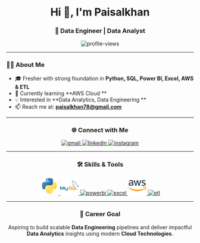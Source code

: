 <h1 align="center">Hi 👋, I'm Paisalkhan</h1>
<h3 align="center">🚀 Data Engineer | Data Analyst </h3>

<p align="center">
  <img src="https://komarev.com/ghpvc/?username=paisal-khan&label=Profile%20views&color=0e75b6&style=flat" alt="profile-views" />
</p>

---

### 👨‍💻 About Me  
- 🎓 Fresher with strong foundation in **Python, SQL, Power BI, Excel, AWS & ETL**  
- 🌱 Currently learning **AWS Cloud **  
- 💡 Interested in **Data Analytics, Data Engineering **  
- 📫 Reach me at: **paisalkhan78@gmail.com**

---

<h3 align="center">🌐 Connect with Me</h3>
<p align="center">
  <a href="mailto:paisalkhan78@gmail.com" target="blank">
    <img src="https://img.icons8.com/fluent/48/000000/gmail.png" alt="gmail" height="40" width="40"/>
  </a>
  <a href="https://linkedin.com/in/paisal-khan" target="blank">
    <img src="https://raw.githubusercontent.com/rahuldkjain/github-profile-readme-generator/master/src/images/icons/Social/linked-in-alt.svg" alt="linkedin" height="40" width="40"/>
  </a>
  <a href="https://instagram.com/paisalkhan67" target="blank">
    <img src="https://raw.githubusercontent.com/rahuldkjain/github-profile-readme-generator/master/src/images/icons/Social/instagram.svg" alt="instagram" height="40" width="40"/>
  </a>
</p>

---

<h3 align="center">🛠️ Skills & Tools</h3>
<p align="center">
  <a href="https://www.python.org" target="_blank"> <img src="https://raw.githubusercontent.com/devicons/devicon/master/icons/python/python-original.svg" alt="python" width="50" height="50"/> </a>
  <a href="https://www.mysql.com/" target="_blank"> <img src="https://raw.githubusercontent.com/devicons/devicon/master/icons/mysql/mysql-original-wordmark.svg" alt="sql" width="50" height="50"/> </a>
  <a href="https://powerbi.microsoft.com/" target="_blank"> <img src="https://github.com/microsoft/PowerBI-Icons/blob/main/SVG/Power-BI.svg" alt="powerbi" width="50" height="50"/> </a>
  <a href="https://www.microsoft.com/en-us/microsoft-365/excel" target="_blank"> <img src="https://img.icons8.com/color/48/000000/microsoft-excel-2019--v1.png" alt="excel" width="50" height="50"/> </a>
  <a href="https://aws.amazon.com/" target="_blank"> <img src="https://raw.githubusercontent.com/devicons/devicon/master/icons/amazonwebservices/amazonwebservices-original.svg" alt="aws" width="50" height="50"/> </a>
  <a href="https://en.wikipedia.org/wiki/Extract,_transform,_load" target="_blank"> <img src="https://img.icons8.com/external-soft-fill-juicy-fish/60/external-data-data-science-soft-fill-soft-fill-juicy-fish.png" alt="etl" width="50" height="50"/> </a>
</p>

---

<h3 align="center">💼 Career Goal</h3>
<p align="center">
Aspiring to build scalable <b>Data Engineering</b> pipelines and deliver impactful <b>Data Analytics</b> insights using modern <b>Cloud Technologies</b>.
</p>

